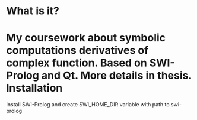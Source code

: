 What is it? 
=======
My coursework about symbolic computations derivatives of complex function.
Based on SWI-Prolog and Qt. More details in thesis.
Installation
=======
Install SWI-Prolog and create SWI_HOME_DIR variable with path to swi-prolog
